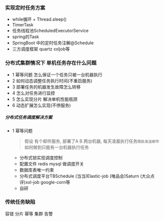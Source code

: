 ### 实现定时任务方案

- while循环 + Thread.sleep()
- TimerTask
- 任务线程池ScheduledExecutorService
- spring的Task
- SpringBoot 中的定时任务注解@Schedule
- 三方调度框架 quartz xxljob等

### 分布式集群情况下 单机任务存在什么问题
- 1 幂等问题  怎么保证一个任务只被一台机器执行
- 2 如何动态调整任务执行时间(不重启服务)
- 3 部署任务的机器发生故障怎么转移
- 4 怎么对任务进行监控
- 5 怎么实现分片 解决单机性能瓶颈
- 6 动态扩展怎么实现(不停服务)

##### 分布式任务调度解决方案
- 1 幂等问题
  > 假设 有个邮件服务, 部署了A B 两台机器, 每天凌晨执行任务`跑批发送邮件`
  如何做到只能有一台机器执行任务
  - 分布式锁实现调度控制
  - 配置文件 redis mysql 做调度开关
  - 数据库表唯一约束
  - 分布式调度平台TBSchedule (当当)Elastic-job (唯品会)Saturn (大众点评)xxl-job google-corn等
  - 自研









### 传统任务缺陷
容错 分片  幂等 集群  告警  





